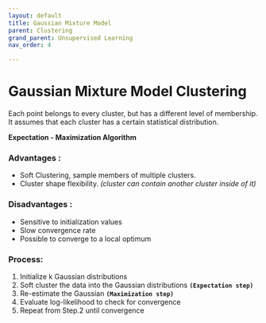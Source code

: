 ```yaml
---
layout: default
title: Gaussian Mixture Model
parent: Clustering
grand_parent: Unsupervised Learning
nav_order: 4

---
```

# Gaussian Mixture Model Clustering

Each point belongs to every cluster, but has a different level of membership. It assumes that each cluster has a certain statistical distribution.

**Expectation - Maximization Algorithm**

### Advantages :

* Soft Clustering, sample members of multiple clusters.
* Cluster shape flexibility. _(cluster can contain another cluster inside of it)_

### Disadvantages :

* Sensitive to initialization values
* Slow convergence rate
* Possible to converge to a local optimum

### Process:

1. Initialize k Gaussian distributions
2. Soft cluster the data into the Gaussian distributions **`(Expectation step)`**
3. Re-estimate the Gaussian **`(Maximization step)`**
4. Evaluate log-likelihood to check for convergence
5. Repeat from Step.2 until convergence
